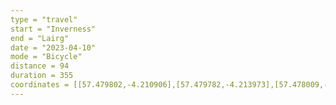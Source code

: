 ```yaml
---
type = "travel"
start = "Inverness"
end = "Lairg"
date = "2023-04-10"
mode = "Bicycle"
distance = 94
duration = 355
coordinates = [[57.479802,-4.210906],[57.479782,-4.213973],[57.478009,-4.223517],[57.482625,-4.232561],[57.488856,-4.232093],[57.494851,-4.224195],[57.496242,-4.223103],[57.499107,-4.229448],[57.501893,-4.241103],[57.505706,-4.25536],[57.50853,-4.26469],[57.510524,-4.277742],[57.512473,-4.286556],[57.520502,-4.29626],[57.522696,-4.310236],[57.526561,-4.317778],[57.532864,-4.321782],[57.539964,-4.33057],[57.540817,-4.340194],[57.539521,-4.351981],[57.538245,-4.362115],[57.540226,-4.372614],[57.545041,-4.383298],[57.5507,-4.39964],[57.562131,-4.417314],[57.573778,-4.430779],[57.579841,-4.437594],[57.586701,-4.42812],[57.593858,-4.426453],[57.595494,-4.427254],[57.59837,-4.429814],[57.60262,-4.429558],[57.606322,-4.424879],[57.610756,-4.417768],[57.614753,-4.410293],[57.621611,-4.397738],[57.633731,-4.376105],[57.642873,-4.356852],[57.651758,-4.353685],[57.661842,-4.337972],[57.668633,-4.32546],[57.67509,-4.316018],[57.680141,-4.30054],[57.685502,-4.286959],[57.692127,-4.273024],[57.696339,-4.25904],[57.699649,-4.256395],[57.705044,-4.261021],[57.70918,-4.268541],[57.713658,-4.270338],[57.717931,-4.278996],[57.724702,-4.285062],[57.731613,-4.278458],[57.736815,-4.271844],[57.742221,-4.265497],[57.750261,-4.265607],[57.757837,-4.261931],[57.766959,-4.258971],[57.769802,-4.243325],[57.774537,-4.242828],[57.781304,-4.244899],[57.788935,-4.240274],[57.799708,-4.244743],[57.810027,-4.256224],[57.819894,-4.25706],[57.826555,-4.266322],[57.835325,-4.273243],[57.842112,-4.276891],[57.850717,-4.294384],[57.860322,-4.315151],[57.865951,-4.33127],[57.870245,-4.344517],[57.8763,-4.357739],[57.883899,-4.365234],[57.885648,-4.377255],[57.887973,-4.388192],[57.893578,-4.37515],[57.901134,-4.383883],[57.909612,-4.397676],[57.917139,-4.402636],[57.921222,-4.40446],[57.924313,-4.400327],[57.930908,-4.402133],[57.938324,-4.405468],[57.947958,-4.40478],[57.954224,-4.407685],[57.959915,-4.407931],[57.960367,-4.407729],[57.967481,-4.411767],[57.975512,-4.415123],[57.983276,-4.41899],[57.990764,-4.41116],[57.99942,-4.40925],[58.003349,-4.406852],[58.009906,-4.403049],[58.016415,-4.406232],[58.023986,-4.402258],[58.027187,-4.401407],[58.027729,-4.397941],[58.027732,-4.397942]]
---
```

